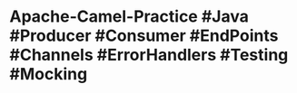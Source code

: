# Apache-Camel-Practice #Java #Producer #Consumer #EndPoints #Channels #ErrorHandlers #Testing #Mocking

